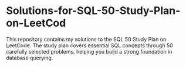 # Solutions-for-SQL-50-Study-Plan-on-LeetCod
This repository contains my solutions to the SQL 50 Study Plan on LeetCode. The study plan covers essential SQL concepts through 50 carefully selected problems, helping you build a strong foundation in database querying.
